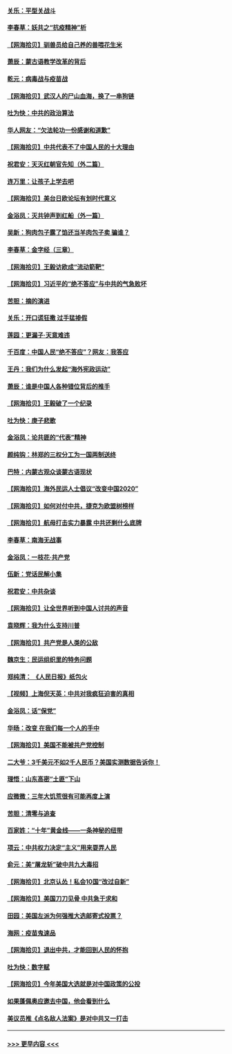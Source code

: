 #### [关乐：平型关战斗](../pages/nsc993/n12395387.md?t=09110651) 
#### [李春草：妖共之“抗疫精神”析](../pages/nsc993/n12395240.md?t=09110651) 
#### [【网海拾贝】驯兽员给自己养的兽喂花生米](../pages/nsc993/n12393919.md?t=09110651) 
#### [萧辰：蒙古语教学改革的背后](../pages/nsc993/n12393677.md?t=09110651) 
#### [乾元：病毒战与疫苗战](../pages/nsc993/n12393107.md?t=09110651) 
#### [【网海拾贝】武汉人的尸山血海，换了一串狗链](../pages/nsc993/n12393043.md?t=09110651) 
#### [吐为快：中共的政治算法](../pages/nsc993/n12390506.md?t=09110651) 
#### [华人网友：“欠法轮功一份感谢和道歉”](../pages/nsc993/n12390098.md?t=09110651) 
#### [【网海拾贝】中共代表不了中国人民的十大理由](../pages/nsc993/n12388155.md?t=09110651) 
#### [祝君安：天灭红朝官先知（外二篇）](../pages/nsc993/n12387957.md?t=09110651) 
#### [连万里：让孩子上学去吧](../pages/nsc993/n12385309.md?t=09110651) 
#### [【网海拾贝】美台日欧论坛有划时代意义](../pages/nsc993/n12385232.md?t=09110651) 
#### [金浴凤：灭共钟声到红船（外一篇）](../pages/nsc993/n12385154.md?t=09110651) 
#### [吴新：狗肉包子露了馅还当羊肉包子卖 骗谁？](../pages/nsc993/n12385133.md?t=09110651) 
#### [李春草：金字经（三章）](../pages/nsc993/n12383691.md?t=09110651) 
#### [【网海拾贝】王毅访欧成“流动箭靶”](../pages/nsc993/n12383338.md?t=09110651) 
#### [【网海拾贝】习近平的“绝不答应”与中共的气急败坏](../pages/nsc993/n12382819.md?t=09110651) 
#### [苦胆：摘的演进](../pages/nsc993/n12382619.md?t=09110651) 
#### [关乐：开口谎狂撒 过手猛掺假](../pages/nsc993/n12382604.md?t=09110651) 
#### [莲园：更漏子‧天意难违](../pages/nsc993/n12382598.md?t=09110651) 
#### [千百度：中国人民“绝不答应”？网友：我答应](../pages/nsc993/n12382024.md?t=09110651) 
#### [王丹：我们为什么发起“海外宪政运动”](../pages/nsc993/n12380286.md?t=09110651) 
#### [萧辰：谁是中国人各种错位背后的推手](../pages/nsc993/n12379800.md?t=09110651) 
#### [【网海拾贝】王毅破了一个纪录](../pages/nsc993/n12379251.md?t=09110651) 
#### [吐为快：庚子悲歌](../pages/nsc993/n12378821.md?t=09110651) 
#### [金浴凤：论共匪的“代表”精神](../pages/nsc993/n12377546.md?t=09110651) 
#### [颜纯钩：林郑的三权分工为一国两制送终](../pages/nsc993/n12377306.md?t=09110651) 
#### [巴特：内蒙古观众谈蒙古语现状](../pages/nsc993/n12376923.md?t=09110651) 
#### [【网海拾贝】海外民运人士倡议“改变中国2020”](../pages/nsc993/n12376682.md?t=09110651) 
#### [【网海拾贝】如何对付中共，捷克为欧盟树榜样](../pages/nsc993/n12374209.md?t=09110651) 
#### [【网海拾贝】航母打击实力暴露 中共还剩什么底牌](../pages/nsc993/n12371825.md?t=09110651) 
#### [李春草：南海无战事](../pages/nsc993/n12371159.md?t=09110651) 
#### [金浴凤：一枝花·共产党](../pages/nsc993/n12368757.md?t=09110651) 
#### [伍新：党话民解小集](../pages/nsc993/n12366907.md?t=09110651) 
#### [祝君安：中共杂谈](../pages/nsc993/n12366076.md?t=09110651) 
#### [【网海拾贝】让全世界听到中国人讨共的声音](../pages/nsc993/n12365569.md?t=09110651) 
#### [袁晓辉：我为什么支持川普](../pages/nsc993/n12362670.md?t=09110651) 
#### [【网海拾贝】共产党是人类的公敌](../pages/nsc993/n12363182.md?t=09110651) 
#### [魏京生：民运组织里的特务问题](../pages/nsc993/n12363010.md?t=09110651) 
#### [郑纯清： 《人民日报》纸包火](../pages/nsc993/n12362706.md?t=09110651) 
#### [【视频】上海倪天英：中共对我疯狂迫害的真相](../pages/nsc993/n12356341.md?t=09110651) 
#### [金浴凤：话“保党”](../pages/nsc993/n12361867.md?t=09110651) 
#### [华旸：改变 在我们每一个人的手中](../pages/nsc993/n12361774.md?t=09110651) 
#### [【网海拾贝】美国不能被共产党控制](../pages/nsc993/n12360271.md?t=09110651) 
#### [二大爷：3千美元不如2千人民币？美国实测数据告诉你！](../pages/nsc993/n12358563.md?t=09110651) 
#### [理悟：山东高密“土匪”下山](../pages/nsc993/n12358535.md?t=09110651) 
#### [应微微：三年大饥荒很有可能再度上演](../pages/nsc993/n12358523.md?t=09110651) 
#### [苦胆：清零与追查](../pages/nsc993/n12358501.md?t=09110651) 
#### [百家姓：“十年”黄金线——一条神秘的纽带](../pages/nsc993/n12358319.md?t=09110651) 
#### [项云：中共权力决定“主义”用来耍弄人民](../pages/nsc993/n12358172.md?t=09110651) 
#### [俞元：美“屠龙斩”破中共九大毒招](../pages/nsc993/n12357822.md?t=09110651) 
#### [【网海拾贝】北京认怂！私会10国“改过自新”](../pages/nsc993/n12357784.md?t=09110651) 
#### [【网海拾贝】美国刀刀见骨 中共急于求和](../pages/nsc993/n12355511.md?t=09110651) 
#### [田园：美国左派为何强推大选邮寄式投票？](../pages/nsc993/n12352963.md?t=09110651) 
#### [海网：疫苗鬼速品](../pages/nsc993/n12354438.md?t=09110651) 
#### [【网海拾贝】退出中共，才能回到人民的怀抱](../pages/nsc993/n12352634.md?t=09110651) 
#### [吐为快：数字赋](../pages/nsc993/n12352317.md?t=09110651) 
#### [【网海拾贝】今年美国大选就是对中国政策的公投](../pages/nsc993/n12350973.md?t=09110651) 
#### [如果蓬佩奥应邀去中国，他会看到什么](../pages/nsc993/n12350945.md?t=09110651) 
#### [美议员推《点名敌人法案》是对中共又一打击](../pages/nsc993/n12350765.md?t=09110651) 

----
#### [ >>> 更早内容 <<< ](../indexes/nsc993-earlier.md)
